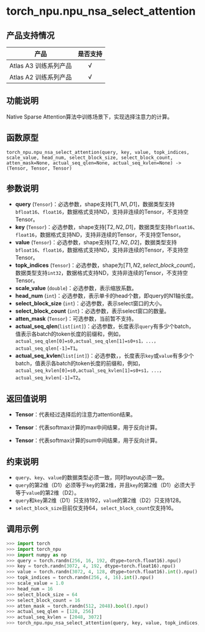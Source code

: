 # torch_npu.npu_nsa_select_attention
## 产品支持情况

| 产品                                                         | 是否支持 |
| ------------------------------------------------------------ | :------: |
|<term>Atlas A3 训练系列产品</term>                  |    √     |
|<term>Atlas A2 训练系列产品</term> |    √     |


## 功能说明

Native Sparse Attention算法中训练场景下，实现选择注意力的计算。

## 函数原型

```
torch_npu.npu_nsa_select_attention(query, key, value, topk_indices, scale_value, head_num, select_block_size, select_block_count, atten_mask=None, actual_seq_qlen=None, actual_seq_kvlen=None) -> (Tensor, Tensor, Tensor)
```

## 参数说明

- **query** (`Tensor`)：必选参数，shape支持$[T1,N1,D1]$，数据类型支持`bfloat16`、`float16`，数据格式支持ND，支持非连续的Tensor，不支持空Tensor。
- **key** (`Tensor`)：必选参数，shape支持$[T2,N2,D1]$，数据类型支持`bfloat16`、`float16`，数据格式支持ND，支持非连续的Tensor，不支持空Tensor。
- **value** (`Tensor`)：必选参数，shape支持$[T2,N2,D2]$，数据类型支持`bfloat16`、`float16`，数据格式支持ND，支持非连续的Tensor，不支持空Tensor。
- **topk_indices** (`Tensor`)：必选参数，shape为$[T1, N2, select\_block\_count]$，数据类型支持`int32`，数据格式支持ND，支持非连续的Tensor，不支持空Tensor。
- **scale_value** (`double`)：必选参数，表示缩放系数。
- **head_num** (`int`)：必选参数，表示单卡的head个数，即query的N1轴长度。
- **select_block_size** (`int`)：必选参数，表示select窗口的大小。
- **select_block_count** (`int`)：必选参数，表示select窗口的数量。
- **atten_mask** (`Tensor`)：可选参数，当前暂不支持。
- **actual_seq_qlen**(`list[int]`)：必选参数，长度表示`query`有多少个batch，值表示各batch的token长度的前缀和，例如，`actual_seq_qlen[0]=s0,actual_seq_qlen[1]=s0+s1，...，actual_seq_qlen[-1]=T1`。
- **actual_seq_kvlen**(`list[int]`)：必选参数，，长度表示`key`或`value`有多少个batch，值表示各batch的token长度的前缀和，例如，`actual_seq_kvlen[0]=s0,actual_seq_kvlen[1]=s0+s1，...，actual_seq_kvlen[-1]=T2`。

## 返回值说明
- **Tensor**：代表经过选择后的注意力attention结果。

- **Tensor**：代表softmax计算的max中间结果，用于反向计算。

- **Tensor**：代表softmax计算的sum中间结果，用于反向计算。

## 约束说明

- `query`、`key`、`value`的数据类型必须一致，同时layout必须一致。
- `query`的第2维（D1）必须等于`key`的第2维，并且`key`的第2维（D1）必须大于等于`value`的第2维（D2）。
- `query`和`key`第2维（D1）只支持192，`value`的第2维（D2）只支持128。
- `select_block_size`目前仅支持64，`select_block_count`仅支持16。


## 调用示例


```python
>>> import torch
>>> import torch_npu
>>> import numpy as np
>>> query = torch.randn(256, 16, 192, dtype=torch.float16).npu()
>>> key = torch.randn(3072, 4, 192, dtype=torch.float16).npu()
>>> value = torch.randn(3072, 4, 128, dtype=torch.float16).int().npu()
>>> topk_indices = torch.randn(256, 4, 16).int().npu()
>>> scale_value = 1.0
>>> head_num = 16
>>> select_block_size = 64
>>> select_block_count = 16
>>> atten_mask = torch.randn(512, 2048).bool().npu()
>>> actual_seq_qlen = [128, 256]
>>> actual_seq_kvlen = [2048, 3072]
>>> torch_npu.npu_nsa_select_attention(query, key, value, topk_indices, scale_value, head_num, select_block_size, select_block_count, atten_mask=atten_mask, actual_seq_qlen=actual_seq_qlen, actual_seq_kvlen=actual_seq_kvlen)

```

